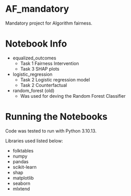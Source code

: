 # AF_mandatory
Mandatory project for Algorithm fairness.

# Notebook Info
- equalized_outcomes
  - Task 1 Fairness Intervention
  - Task 3 SHAP plots
- logistic_regression
  - Task 2 Logistic regression model
  - Task 2 Counterfactual
- random_forest (old)
  - Was used for deving the Random Forest Classifier

# Running the Notebooks
Code was tested to run with Python 3.10.13.

Libraries used listed below:
- folktables
- numpy
- pandas
- scikit-learn
- shap
- matplotlib
- seaborn
- mlxtend
